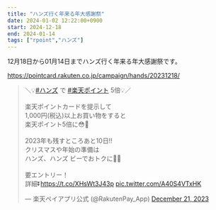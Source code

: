 ```yaml
---
title: "ハンズ行く年来る年大感謝祭"
date: 2024-01-02 12:22:00+0900
start: 2024-12-18
end: 2024-01-14
tags: ["rpoint","ハンズ"]
---
```


12月18日から01月14日までハンズ行く年来る年大感謝祭です。

https://pointcard.rakuten.co.jp/campaign/hands/20231218/

<blockquote class="twitter-tweet"><p lang="ja" dir="ltr">＼💡<a href="https://twitter.com/hashtag/%E3%83%8F%E3%83%B3%E3%82%BA?src=hash&amp;ref_src=twsrc%5Etfw">#ハンズ</a> で <a href="https://twitter.com/hashtag/%E6%A5%BD%E5%A4%A9%E3%83%9D%E3%82%A4%E3%83%B3%E3%83%88?src=hash&amp;ref_src=twsrc%5Etfw">#楽天ポイント</a> 5倍💡／<br><br>楽天ポイントカードを提示して<br>1,000円(税込)以上お買い物をすると<br>楽天ポイント5倍に😳👏<br><br>2023年も残すところあと10日‼<br>クリスマスや年始の準備は<br>ハンズ、ハンズ ビーでおトクに🎁🎍<br><br>要エントリー！<br>詳細⏬<a href="https://t.co/XHsWt3J43p">https://t.co/XHsWt3J43p</a> <a href="https://t.co/A40S4VTxHK">pic.twitter.com/A40S4VTxHK</a></p>&mdash; 楽天ペイアプリ公式 (@RakutenPay_App) <a href="https://twitter.com/RakutenPay_App/status/1737759838279815579?ref_src=twsrc%5Etfw">December 21, 2023</a></blockquote> <script async src="https://platform.twitter.com/widgets.js" charset="utf-8"></script>

